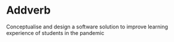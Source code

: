 # Addverb
Conceptualise and design a software solution to improve learning experience of students in the pandemic
